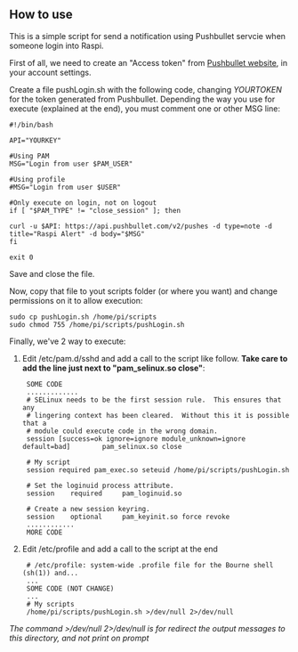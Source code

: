 ## How to use
This is a simple script for send a notification using Pushbullet servcie when someone login into Raspi.

First of all, we need to create an "Access token" from [Pushbullet website](http://www.pushbullet.com), in your account settings.

Create a file pushLogin.sh with the following code, changing *YOURTOKEN* for the token generated from Pushbullet. Depending the way you use for execute (explained at the end), you must comment one or other MSG line:

	#!/bin/bash

	API="YOURKEY"

	#Using PAM
	MSG="Login from user $PAM_USER"

	#Using profile
	#MSG="Login from user $USER"

	#Only execute on login, not on logout
	if [ "$PAM_TYPE" != "close_session" ]; then

	curl -u $API: https://api.pushbullet.com/v2/pushes -d type=note -d title="Raspi Alert" -d body="$MSG"
	fi

	exit 0

Save and close the file.

Now, copy that file to yout scripts folder (or where you want) and change permissions on it to allow execution:

	sudo cp pushLogin.sh /home/pi/scripts
	sudo chmod 755 /home/pi/scripts/pushLogin.sh

Finally, we've 2 way to execute:

1. Edit /etc/pam.d/sshd and add a call to the script like follow. **Take care to add the line just next to "pam_selinux.so close"**:

		SOME CODE
		.............
		# SELinux needs to be the first session rule.  This ensures that any
		# lingering context has been cleared.  Without this it is possible that a
		# module could execute code in the wrong domain.
		session [success=ok ignore=ignore module_unknown=ignore default=bad]        pam_selinux.so close

		# My script
		session required pam_exec.so seteuid /home/pi/scripts/pushLogin.sh

		# Set the loginuid process attribute.
		session    required     pam_loginuid.so

		# Create a new session keyring.
		session    optional     pam_keyinit.so force revoke
		............
		MORE CODE

2. Edit /etc/profile and add a call to the script at the end
	
		# /etc/profile: system-wide .profile file for the Bourne shell (sh(1)) and...
 		...
 		SOME CODE (NOT CHANGE)
 		...
 		# My scripts
 		/home/pi/scripts/pushLogin.sh >/dev/null 2>/dev/null
 
*The command >/dev/null 2>/dev/null is for redirect the output messages to this directory, and not print on prompt*
